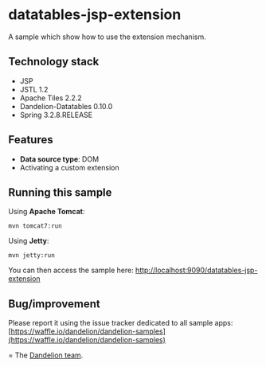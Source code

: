 datatables-jsp-extension
=================================================================

A sample which show how to use the extension mechanism.

## Technology stack

 - JSP 
 - JSTL 1.2
 - Apache Tiles 2.2.2
 - Dandelion-Datatables 0.10.0
 - Spring 3.2.8.RELEASE

## Features
		
 - __Data source type__: DOM
 - Activating a custom extension

## Running this sample

Using __Apache Tomcat__:

    mvn tomcat7:run

Using __Jetty__:

    mvn jetty:run

You can then access the sample here: [http://localhost:9090/datatables-jsp-extension](http://localhost:9090/datatables-jsp-extension)

## Bug/improvement

Please report it using the issue tracker dedicated to all sample apps: [https://waffle.io/dandelion/dandelion-samples](https://waffle.io/dandelion/dandelion-samples)

=
The [Dandelion team](http://dandelion.github.io/team/).